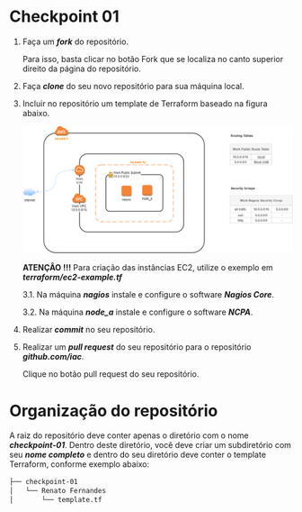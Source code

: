 # Checkpoint 01

1. Faça um ***fork*** do repositório.

    Para isso, basta clicar no botão Fork que se localiza no canto superior direito da página do repositório.
    
2. Faça ***clone*** do seu novo repositório para sua máquina local.

3. Incluir no repositório um template de Terraform baseado na figura abaixo.

    ![Arquitetura](/checkpoint-01/images/arquitetura-nagios.png)
    
    **ATENÇÂO !!!** Para criação das instâncias EC2, utilize o exemplo em ***terraform/ec2-example.tf***
    
    3.1. Na máquina ***nagios*** instale e configure o software ***Nagios Core***.
    
    3.2. Na máquina ***node_a*** instale e configure o software ***NCPA***.

4. Realizar ***commit*** no seu repositório.
  
5. Realizar um ***pull request*** do seu repositório para o repositório ***github.com/iac***.

    Clique no botão pull request do seu repositório.
  
  
# Organização do repositório

A raiz do repositório deve conter apenas o diretório com o nome ***checkpoint-01***. Dentro deste diretório, você deve criar um subdiretório com seu ***nome completo*** e dentro do seu diretório deve conter o template Terraform, conforme exemplo abaixo:

```
├── checkpoint-01
│   └── Renato Fernandes
│       └── template.tf
```

